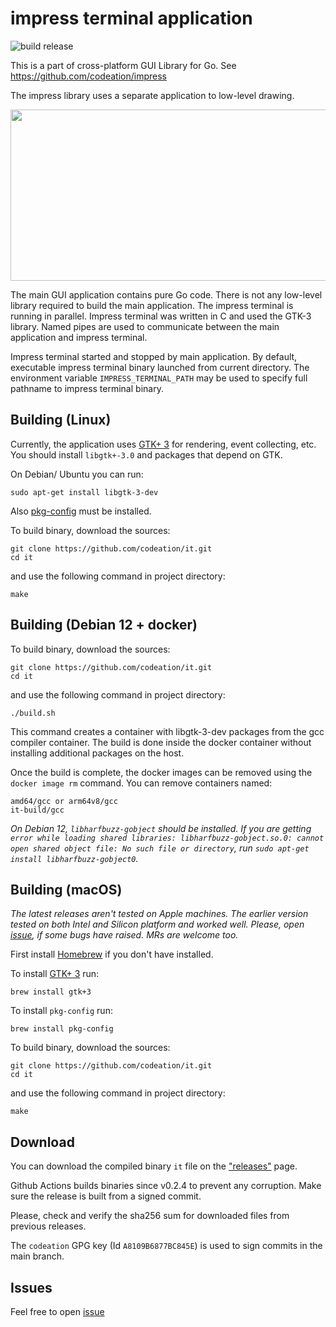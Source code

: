 # impress terminal application

![build release](https://github.com/codeation/it/actions/workflows/it-build-release-actions.yml/badge.svg)

This is a part of cross-platform GUI Library for Go. See https://github.com/codeation/impress

The impress library uses a separate application to low-level drawing.

<img src="https://codeation.github.io/images/it_scheme.png" width="580" height="274" />

The main GUI application contains pure Go code. There is not any low-level library required to build the main application. The impress terminal is running in parallel. Impress terminal was written in C and used the GTK-3 library. Named pipes are used to communicate between the main application and impress terminal.

Impress terminal started and stopped by main application. By default, executable impress terminal binary launched from current directory. The environment variable `IMPRESS_TERMINAL_PATH` may be used to specify full pathname to impress terminal binary.

## Building (Linux)

Currently, the application uses [GTK+ 3](https://www.gtk.org) for rendering, event collecting, etc. You should install `libgtk+-3.0` and packages that depend on GTK.

On Debian/ Ubuntu you can run:

```
sudo apt-get install libgtk-3-dev
```

Also [pkg-config](https://www.freedesktop.org/wiki/Software/pkg-config/) must be installed.

To build binary, download the sources:

```
git clone https://github.com/codeation/it.git
cd it
```

and use the following command in project directory:

```
make
```

## Building (Debian 12 + docker)

To build binary, download the sources:

```
git clone https://github.com/codeation/it.git
cd it
```

and use the following command in project directory:

```
./build.sh
```

This command creates a container with libgtk-3-dev packages from the gcc compiler container. The build is done inside the docker container without installing additional packages on the host.

Once the build is complete, the docker images can be removed using the `docker image rm` command. You can remove containers named:

```
amd64/gcc or arm64v8/gcc
it-build/gcc
```

*On Debian 12, `libharfbuzz-gobject` should be installed. If you are getting `error while loading shared libraries: libharfbuzz-gobject.so.0: cannot open shared object file: No such file or directory`, run `sudo apt-get install libharfbuzz-gobject0`.*

## Building (macOS)

*The latest releases aren't tested on Apple machines. The earlier version tested on both Intel and Silicon platform and worked well. Please, open [issue](https://github.com/codeation/impress/issues), if some bugs have raised. MRs are welcome too.*

First install [Homebrew](https://brew.sh/) if you don't have installed.

To install [GTK+ 3](https://www.gtk.org) run:

```
brew install gtk+3
```

To install `pkg-config` run:

```
brew install pkg-config
```

To build binary, download the sources:

```
git clone https://github.com/codeation/it.git
cd it
```

and use the following command in project directory:

```
make
```

## Download

You can download the compiled binary `it` file on the ["releases"](https://github.com/codeation/it/releases) page.

Github Actions builds binaries since v0.2.4 to prevent any corruption. Make sure the release is built from a signed commit.

Please, check and verify the sha256 sum for downloaded files from previous releases.

The `codeation` GPG key (Id `A8109B6877BC845E`) is used to sign commits in the main branch.

## Issues

Feel free to open [issue](https://github.com/codeation/impress/issues)
